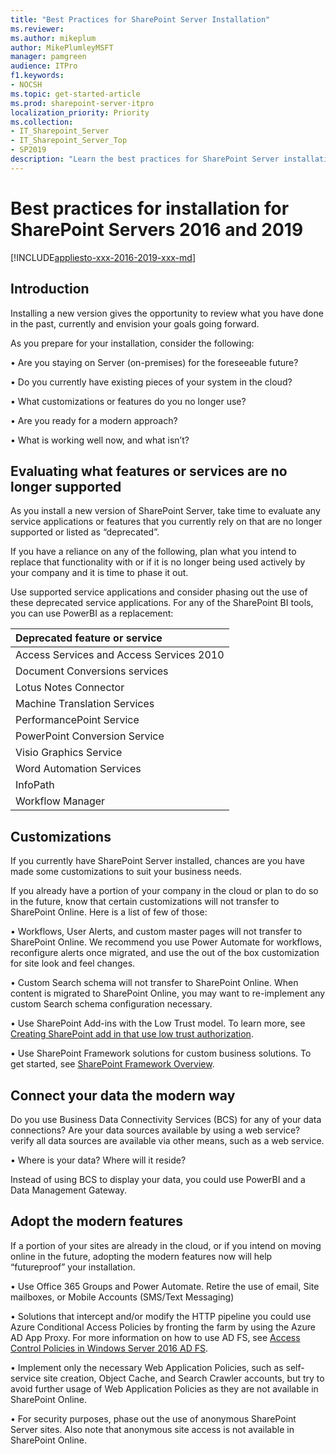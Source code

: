 ```yaml
---
title: "Best Practices for SharePoint Server Installation"
ms.reviewer: 
ms.author: mikeplum
author: MikePlumleyMSFT
manager: pamgreen
audience: ITPro
f1.keywords:
- NOCSH
ms.topic: get-started-article
ms.prod: sharepoint-server-itpro
localization_priority: Priority
ms.collection:
- IT_Sharepoint_Server
- IT_Sharepoint_Server_Top
- SP2019
description: "Learn the best practices for SharePoint Server installation and how it will get your servers ready for easy transition to the cloud."
---
```


# Best practices for installation for SharePoint Servers 2016 and 2019

[!INCLUDE[appliesto-xxx-2016-2019-xxx-md](../includes/appliesto-xxx-2016-2019-xxx-md.md)] 

## Introduction

Installing a new version gives the opportunity to review what you have done in the past, currently and envision your goals going forward.

As you prepare for your installation, consider the following:

•	Are you staying on Server (on-premises) for the foreseeable future?  

•	Do you currently have existing pieces of your system in the cloud?

•	What customizations or features do you no longer use?

•	Are you ready for a modern approach?

 •	What is working well now, and what isn’t?


## Evaluating what features or services are no longer supported

As you install a new version of SharePoint Server, take time to evaluate any service applications or features that you currently rely on that are no longer supported or listed as “deprecated”. 

If you have a reliance on any of the following, plan what you intend to replace that functionality with or if it is no longer being used actively by your company and it is time to phase it out.

Use supported service applications and consider phasing out the use of these deprecated service applications. For any of the SharePoint BI tools, you can use PowerBI as a replacement:


|**Deprecated feature or service**
|:-----|
|Access Services and Access Services 2010 |
|Document Conversions services|
|Lotus Notes Connector  |
|Machine Translation Services |
|PerformancePoint Service |
|PowerPoint Conversion Service |
|Visio Graphics Service  |
|Word Automation Services  |
|InfoPath | |
|Workflow Manager |

## Customizations

If you currently have SharePoint Server installed, chances are you have made some customizations to suit your business needs. 

If you already have a portion of your company in the cloud or plan to do so in the future, know that certain customizations will not transfer to SharePoint Online.  Here is a list of few of those:

•	Workflows, User Alerts, and custom master pages will not transfer to SharePoint Online. We recommend you use Power Automate for workflows, reconfigure alerts once migrated, and use the out of the box customization for site look and feel changes.

•	Custom Search schema will not transfer to SharePoint Online. When content is migrated to SharePoint Online, you may want to re-implement any custom Search schema configuration necessary.

•	Use SharePoint Add-ins with the Low Trust model.  To learn more, see [Creating SharePoint add in that use low trust authorization](/sharepoint/dev/sp-add-ins/creating-sharepoint-add-ins-that-use-low-trust-authorization).

•	Use SharePoint Framework solutions for custom business solutions.  To get started, see [SharePoint Framework Overview](/sharepoint/dev/spfx/sharepoint-framework-overview).

## Connect your data the modern way

Do you use Business Data Connectivity Services (BCS) for any of your data connections?  Are your data sources available by using a web service? verify all data sources are available via other means, such as a web service.

•	Where is your data? Where will it reside?

Instead of using BCS to display your data, you could use PowerBI and a Data Management Gateway.

## Adopt the modern features 

If a portion of your sites are already in the cloud, or if you intend on moving online in the future, adopting the modern features now will help “futureproof” your installation.

•	Use Office 365 Groups and Power Automate.   Retire the use of email, Site mailboxes, or Mobile Accounts (SMS/Text Messaging)

•	Solutions that intercept and/or modify the HTTP pipeline you could use Azure Conditional Access Policies by fronting the farm by using the Azure AD App Proxy. For more information on how to use AD FS, see [Access Control Policies in Windows Server 2016 AD FS](/windows-server/identity/ad-fs/operations/access-control-policies-in-ad-fs).

•	Implement only the necessary Web Application Policies, such as self-service site creation, Object Cache, and Search Crawler accounts, but try to avoid further usage of Web Application Policies as they are not available in SharePoint Online.

•	For security purposes, phase out the use of anonymous SharePoint Server sites.  Also note that anonymous site access is not available in SharePoint Online. 
